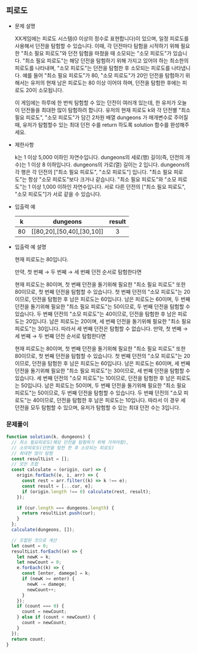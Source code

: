 ## 피로도

- 문제 설명

  XX게임에는 피로도 시스템(0 이상의 정수로 표현합니다)이 있으며, 일정 피로도를 사용해서 던전을 탐험할 수 있습니다. 이때, 각 던전마다 탐험을 시작하기 위해 필요한 "최소 필요 피로도"와 던전 탐험을 마쳤을 때 소모되는 "소모 피로도"가 있습니다. "최소 필요 피로도"는 해당 던전을 탐험하기 위해 가지고 있어야 하는 최소한의 피로도를 나타내며, "소모 피로도"는 던전을 탐험한 후 소모되는 피로도를 나타냅니다. 예를 들어 "최소 필요 피로도"가 80, "소모 피로도"가 20인 던전을 탐험하기 위해서는 유저의 현재 남은 피로도는 80 이상 이어야 하며, 던전을 탐험한 후에는 피로도 20이 소모됩니다.

  이 게임에는 하루에 한 번씩 탐험할 수 있는 던전이 여러개 있는데, 한 유저가 오늘 이 던전들을 최대한 많이 탐험하려 합니다. 유저의 현재 피로도 k와 각 던전별 "최소 필요 피로도", "소모 피로도"가 담긴 2차원 배열 dungeons 가 매개변수로 주어질 때, 유저가 탐험할수 있는 최대 던전 수를 return 하도록 solution 함수를 완성해주세요.

- 제한사항

  k는 1 이상 5,000 이하인 자연수입니다.
  dungeons의 세로(행) 길이(즉, 던전의 개수)는 1 이상 8 이하입니다.
  dungeons의 가로(열) 길이는 2 입니다.
  dungeons의 각 행은 각 던전의 ["최소 필요 피로도", "소모 피로도"] 입니다.
  "최소 필요 피로도"는 항상 "소모 피로도"보다 크거나 같습니다.
  "최소 필요 피로도"와 "소모 피로도"는 1 이상 1,000 이하인 자연수입니다.
  서로 다른 던전의 ["최소 필요 피로도", "소모 피로도"]가 서로 같을 수 있습니다.

- 입출력 예

  |  k  |         dungeons          | result |
  | :-: | :-----------------------: | :----: |
  | 80  | [[80,20],[50,40],[30,10]] |   3    |

- 입출력 예 설명

  현재 피로도는 80입니다.

  만약, 첫 번째 → 두 번째 → 세 번째 던전 순서로 탐험한다면

  현재 피로도는 80이며, 첫 번째 던전을 돌기위해 필요한 "최소 필요 피로도" 또한 80이므로, 첫 번째 던전을 탐험할 수 있습니다. 첫 번째 던전의 "소모 피로도"는 20이므로, 던전을 탐험한 후 남은 피로도는 60입니다.
  남은 피로도는 60이며, 두 번째 던전을 돌기위해 필요한 "최소 필요 피로도"는 50이므로, 두 번째 던전을 탐험할 수 있습니다. 두 번째 던전의 "소모 피로도"는 40이므로, 던전을 탐험한 후 남은 피로도는 20입니다.
  남은 피로도는 20이며, 세 번째 던전을 돌기위해 필요한 "최소 필요 피로도"는 30입니다. 따라서 세 번째 던전은 탐험할 수 없습니다.
  만약, 첫 번째 → 세 번째 → 두 번째 던전 순서로 탐험한다면

  현재 피로도는 80이며, 첫 번째 던전을 돌기위해 필요한 "최소 필요 피로도" 또한 80이므로, 첫 번째 던전을 탐험할 수 있습니다. 첫 번째 던전의 "소모 피로도"는 20이므로, 던전을 탐험한 후 남은 피로도는 60입니다.
  남은 피로도는 60이며, 세 번째 던전을 돌기위해 필요한 "최소 필요 피로도"는 30이므로, 세 번째 던전을 탐험할 수 있습니다. 세 번째 던전의 "소모 피로도"는 10이므로, 던전을 탐험한 후 남은 피로도는 50입니다.
  남은 피로도는 50이며, 두 번째 던전을 돌기위해 필요한 "최소 필요 피로도"는 50이므로, 두 번째 던전을 탐험할 수 있습니다. 두 번째 던전의 "소모 피로도"는 40이므로, 던전을 탐험한 후 남은 피로도는 10입니다.
  따라서 이 경우 세 던전을 모두 탐험할 수 있으며, 유저가 탐험할 수 있는 최대 던전 수는 3입니다.

### 문제풀이

```jsx
function solution(k, dungeons) {
  // 최소 필요피로도(해당 던전을 탐험하기 위해 가져야함),
  // 소모피로도(던전을 탐헌 한 후 소모되는 피로도)
  // 최대한 많이 탐험
  const resultList = [];
  // 모든 조합
  const calculate = (origin, cur) => {
    origin.forEach((e, i, arr) => {
      const rest = arr.filter((k) => k !== e);
      const result = [...cur, e];
      if (origin.length !== 0) calculate(rest, result);
    });

    if (cur.length === dungeons.length) {
      return resultList.push(cur);
    }
  };
  calculate(dungeons, []);

  // 조합된 것으로 계산
  let count = 0;
  resultList.forEach((e) => {
    let newK = k;
    let newCount = 0;
    e.forEach((k) => {
      const [enter, damege] = k;
      if (newK >= enter) {
        newK -= damege;
        newCount++;
      }
    });
    if (count === 0) {
      count = newCount;
    } else if (count < newCount) {
      count = newCount;
    }
  });
  return count;
}
```
